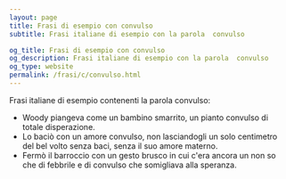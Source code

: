 ```yaml
---
layout: page
title: Frasi di esempio con convulso 
subtitle: Frasi italiane di esempio con la parola  convulso

og_title: Frasi di esempio con convulso 
og_description: Frasi italiane di esempio con la parola  convulso
og_type: website
permalink: /frasi/c/convulso.html
---
```


Frasi italiane di esempio contenenti la parola convulso:


- Woody piangeva come un bambino smarrito, un pianto convulso di totale disperazione.
- Lo baciò con un amore convulso, non lasciandogli un solo centimetro del bel volto senza baci, senza il suo amore materno.
- Fermò il barroccio con un gesto brusco in cui c'era ancora un non so che di febbrile e di convulso che somigliava alla speranza.
